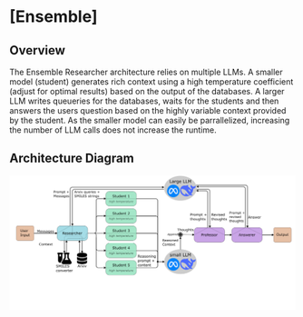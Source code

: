 # [Ensemble]

## Overview

The Ensemble Researcher architecture relies on multiple LLMs. A smaller model (student) generates rich context using a high temperature coefficient (adjust for optimal results) based on the output of the databases. A larger LLM writes queueries for the databases, waits for the students and then answers the users question based on the highly variable context provided by the student.
As the smaller model can easily be parrallelized, increasing the number of LLM calls does not increase the runtime.

## Architecture Diagram

![Architecture Diagram](flowchart_ensemble_researcher.png)